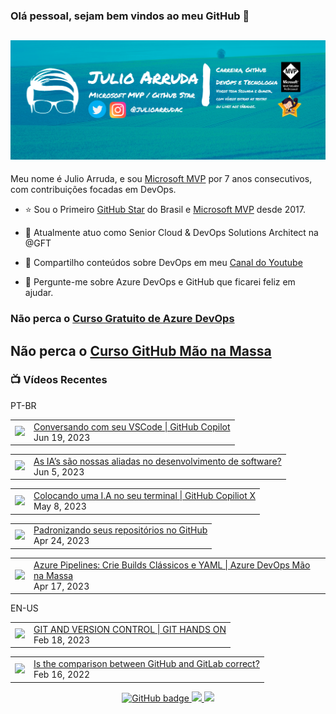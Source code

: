 ### Olá pessoal, sejam bem vindos ao meu GitHub 👋

## [![Julio Arruda Header](https://raw.githubusercontent.com/julioarruda/julioarruda/master/fundo%20github.png)](https://youtube.com/user/julioarrudac)
Meu nome é Julio Arruda, e sou [Microsoft MVP](https://mvp.microsoft.com/pt-br/PublicProfile/5002557?fullName=Julio%20%20Arruda) por 7 anos consecutivos, com contribuições focadas em DevOps.


- ⭐ Sou o Primeiro [GitHub Star](https://stars.github.com/profiles/julioarruda) do Brasil e [Microsoft MVP](https://mvp.microsoft.com/pt-br/PublicProfile/5002557?fullName=Julio%20%20Arruda) desde 2017.

- 🔭 Atualmente atuo como Senior Cloud & DevOps Solutions Architect na @GFT

- 👯 Compartilho conteúdos sobre DevOps em meu [Canal do Youtube](https://youtube.com/@julioarruda)

- 💬 Pergunte-me sobre Azure DevOps e GitHub que ficarei feliz em ajudar.





### Não perca o [Curso Gratuito de Azure DevOps](https://github.com/julioarruda/Curso-Azure-DevOps)

## Não perca o [Curso GitHub Mão na Massa](https://github.com/github-mao-na-massa/curso-github-mao-na-massa)



### 📺 Vídeos Recentes

PT-BR

<!-- YOUTUBE:START --><table><tr><td><a href="https://www.youtube.com/watch?v=ttfdiURgrgQ"><img width="140px" src="https://i.ytimg.com/vi/ttfdiURgrgQ/mqdefault.jpg"></a></td>
<td><a href="https://www.youtube.com/watch?v=ttfdiURgrgQ">Conversando com seu VSCode | GitHub Copilot</a><br/>Jun 19, 2023</td></tr></table>
<table><tr><td><a href="https://www.youtube.com/watch?v=obAstVNFMxA"><img width="140px" src="https://i.ytimg.com/vi/obAstVNFMxA/mqdefault.jpg"></a></td>
<td><a href="https://www.youtube.com/watch?v=obAstVNFMxA">As IA’s são nossas aliadas no desenvolvimento de software?</a><br/>Jun 5, 2023</td></tr></table>
<table><tr><td><a href="https://www.youtube.com/watch?v=g6rHgksAQ8c"><img width="140px" src="https://i.ytimg.com/vi/g6rHgksAQ8c/mqdefault.jpg"></a></td>
<td><a href="https://www.youtube.com/watch?v=g6rHgksAQ8c">Colocando uma I.A no seu terminal | GitHub Copiliot X</a><br/>May 8, 2023</td></tr></table>
<table><tr><td><a href="https://www.youtube.com/watch?v=y8-gNzmjkz0"><img width="140px" src="https://i.ytimg.com/vi/y8-gNzmjkz0/mqdefault.jpg"></a></td>
<td><a href="https://www.youtube.com/watch?v=y8-gNzmjkz0">Padronizando seus repositórios no GitHub</a><br/>Apr 24, 2023</td></tr></table>
<table><tr><td><a href="https://www.youtube.com/watch?v=NBguI2LK0xs"><img width="140px" src="https://i.ytimg.com/vi/NBguI2LK0xs/mqdefault.jpg"></a></td>
<td><a href="https://www.youtube.com/watch?v=NBguI2LK0xs">Azure Pipelines: Crie Builds Clássicos e YAML | Azure DevOps Mão na Massa</a><br/>Apr 17, 2023</td></tr></table>
<!-- YOUTUBE:END -->

EN-US
<!-- YOUTUBEEN:START --><table><tr><td><a href="https://www.youtube.com/watch?v=Adk79XNDU5o"><img width="140px" src="https://i.ytimg.com/vi/Adk79XNDU5o/mqdefault.jpg"></a></td>
<td><a href="https://www.youtube.com/watch?v=Adk79XNDU5o">GIT AND VERSION CONTROL | GIT HANDS ON</a><br/>Feb 18, 2023</td></tr></table>
<table><tr><td><a href="https://www.youtube.com/watch?v=wHo1ftsyzNE"><img width="140px" src="https://i.ytimg.com/vi/wHo1ftsyzNE/mqdefault.jpg"></a></td>
<td><a href="https://www.youtube.com/watch?v=wHo1ftsyzNE">Is the comparison between GitHub and GitLab correct?</a><br/>Feb 16, 2022</td></tr></table>
<!-- YOUTUBEEN:END -->



<p align="center">
  <a href="https://github.com/julioarruda?tab=followers">
    <img src="https://img.shields.io/github/followers/julioarruda?label=Followers&logo=GitHub&style=for-the-badge" alt="GitHub badge" />
  </a>
  <a href="http://twitter.com/julioarrudac">
    <img src="https://img.shields.io/twitter/follow/julioarrudac?label=Twitter&logo=twitter&style=for-the-badge" />
  </a>
  <a href="http://youtube.com/c/julioarruda?sub_confirmation=1">
    <img src="https://img.shields.io/youtube/views/4BYlkYtHNus?label=YouTube&logo=YouTube&style=for-the-badge" />
  </a>
</p>

<!--
**julioarruda/julioarruda** is a ✨ _special_ ✨ repository because its `README.md` (this file) appears on your GitHub profile.

Here are some ideas to get you started:

- 🔭 I’m currently working on ...
- 🌱 I’m currently learning ...
- 👯 I’m looking to collaborate on ...
- 🤔 I’m looking for help with ...
- 💬 Ask me about ...
- 📫 How to reach me: ...
- 😄 Pronouns: ...
- ⚡ Fun fact: ...
-->
